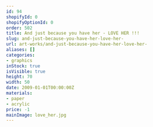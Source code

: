 ```yaml
---
id: 94
shopifyId: 0
shopifyOptionId: 0
order: 502
title: And just because you have her - LOVE HER !!!
slug: and-just-because-you-have-her-love-her-
url: art-works/and-just-because-you-have-her-love-her-
aliases: []
categories:
- graphics
inStock: true
isVisible: true
height: 70
width: 50
date: 2009-01-01T00:00:00Z
materials:
- paper
- acrylic
price: -1
mainImage: love_her.jpg
---
```

